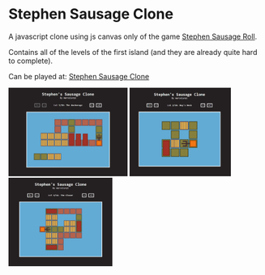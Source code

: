 # Stephen Sausage Clone

A javascript clone using js canvas only of the game [Stephen Sausage Roll](https://store.steampowered.com/app/353540/Stephens_Sausage_Roll/).

Contains all of the levels of the first island (and they are already quite hard to complete).

Can be played at: [Stephen Sausage Clone](https://marcelurpi.github.io/StephenSausageClone/)

<div>
<img src="https://github.com/marcelurpi/StephenSausageClone/blob/main/screenshot1.PNG" alt="screenshot1" width="235"/>
<img src="https://github.com/marcelurpi/StephenSausageClone/blob/main/screenshot2.PNG" alt="screenshot2" width="200"/>
<img src="https://github.com/marcelurpi/StephenSausageClone/blob/main/screenshot3.PNG" alt="screenshot3" width="205"/>
</div>
